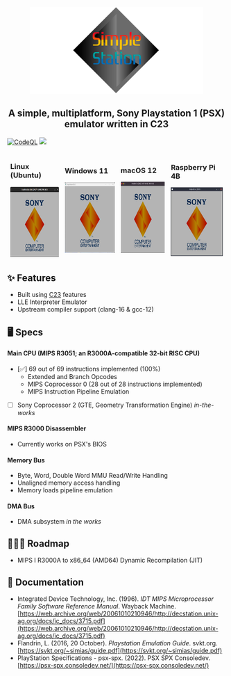 <p align="center">
  <img src="resources/banner.png" width="400" height="200"/>
</p>

<h2 align="center">A simple, multiplatform, Sony Playstation 1 (PSX) emulator written in C23</h2>

[![CodeQL](https://github.com/cakehonolulu/SimpleStation/actions/workflows/simplestation.yml/badge.svg)](https://github.com/cakehonolulu/SimpleStation/actions/workflows/simplestation.yml) ![](https://byob.yarr.is/cakehonolulu/SimpleStation/build)


<table>
<thead>
  <tr>
    <td><h3>Linux (Ubuntu)</h3><img src="https://raw.githubusercontent.com/cakehonolulu/SimpleStation/main/resources/lin.png" alt="Image" width="200" height="161"></td>
    <td><h3>Windows 11</h3><img src="https://raw.githubusercontent.com/cakehonolulu/SimpleStation/main/resources/win.png" alt="Image" width="204" height="161"></td>
    <td><h3>macOS 12</h3><img src="https://raw.githubusercontent.com/cakehonolulu/SimpleStation/main/resources/mac.png" alt="Image" width="200" height="164"></td>
    <td><h3>Raspberry Pi 4B</h3><img src="https://raw.githubusercontent.com/cakehonolulu/SimpleStation/main/resources/rpi.png" alt="Image" width="200" height="158"></td>
  </tr>
</thead>
</table>



## ✨ Features
* Built using [C23](https://en.cppreference.com/w/c/23) features
* LLE Interpreter Emulator
* Upstream compiler support (clang-16 & gcc-12)

## 🖥️ Specs
#### Main CPU (MIPS R3051; an R3000A-compatible 32-bit RISC CPU)
- [✅] 69 out of 69 instructions implemented (100%)
    - Extended and Branch Opcodes
    - MIPS Coprocessor 0 (28 out of 28 instructions implemented)
    - MIPS Instruction Pipeline Emulation
- [ ] Sony Coprocessor 2 (GTE, Geometry Transformation Engine) _in-the-works_
#### MIPS R3000 Disassembler
* Currently works on PSX's BIOS
#### Memory Bus
* Byte, Word, Double Word MMU Read/Write Handling
* Unaligned memory access handling
* Memory loads pipeline emulation
#### DMA Bus
* DMA subsystem _in the works_

## 👷🏼‍♂️ Roadmap
* MIPS I R3000A to x86_64 (AMD64) Dynamic Recompilation (JIT)

## 📃 Documentation
* Integrated Device Technology, Inc. (1996). _IDT MIPS Microprocessor Family Software Reference Manual_. Wayback Machine. [https://web.archive.org/web/20061010210946/http://decstation.unix-ag.org/docs/ic_docs/3715.pdf](https://web.archive.org/web/20061010210946/http://decstation.unix-ag.org/docs/ic_docs/3715.pdf)
* Flandrin, L. (2016, 20 October). _Playstation Emulation Guide_. svkt.org. [https://svkt.org/~simias/guide.pdf](https://svkt.org/~simias/guide.pdf)
* PlayStation Specifications - psx-spx. (2022). PSX SPX Consoledev. [https://psx-spx.consoledev.net/](https://psx-spx.consoledev.net/)
